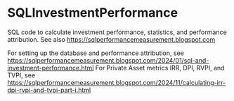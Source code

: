 # SQLInvestmentPerformance
SQL code to calculate investment performance, statistics, and performance attribution. See also https://sqlperformancemeasurement.blogspot.com 

For setting up the database and performance attribution, see https://sqlperformancemeasurement.blogspot.com/2024/01/sql-and-investment-performance.html
For Private Asset metrics IRR, DPI, RVPI, and TVPI, see https://sqlperformancemeasurement.blogspot.com/2024/11/calculating-irr-dpi-rvpi-and-tvpi-part-i.html
